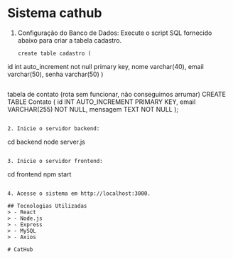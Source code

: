 # Sistema cathub

1. Configuração do Banco de Dados:
   Execute o script SQL fornecido abaixo para criar a tabela cadastro.
      ````
    create table cadastro (
id int auto_increment not null primary key,
nome varchar(40),
email varchar(50),
senha varchar(50)
)
   ````
   ````
tabela de contato (rota sem funcionar, não conseguimos arrumar)
CREATE TABLE Contato (
    id INT AUTO_INCREMENT PRIMARY KEY,
    email VARCHAR(255) NOT NULL,
    mensagem TEXT NOT NULL
);
   ````

2. Inicie o servidor backend:
   ````
   cd backend
   node server.js
   ````

3. Inicie o servidor frontend:
   ````
   cd frontend
   npm start
   ````

4. Acesse o sistema em http://localhost:3000.

## Tecnologias Utilizadas
   > - React
   > - Node.js
   > - Express
   > - MySQL
   > - Axios

# CatHub
